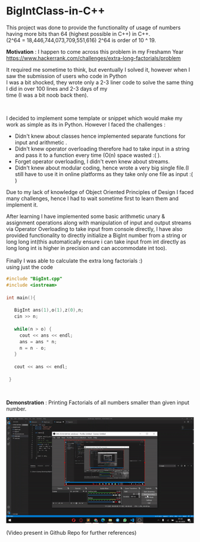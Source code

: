 # BigIntClass-in-C++
This project was done to provide the functionality of usage of numbers having more bits than 64 (highest possible in C++) in C++. \
(2^64 = 18,446,744,073,709,551,616) 2^64 is order of 10 ^ 19.

__Motivation__ : I happen to come across this problem in my Freshamn Year \
https://www.hackerrank.com/challenges/extra-long-factorials/problem 

It required me sometime to think, but eventually I solved it, however when I saw the submission of users who code in Python\
I was a bit shocked, they wrote only a 2-3 liner code to solve the same thing I did in over 100 lines and 2-3 days of my\
time (I was a bit noob back then). 

&nbsp;

I decided to implement some template or snippet which would make my work as simple as its in Python. However I faced the challenges :

 -  Didn't knew about classes hence implemented separate functions for input and arithmetic .
 -  Didn't knew operator overloading therefore had to take input in a string and pass it to a function every time (O(n) space wasted :( ).
 -  Forget operator overloading, I didn't even knew about streams.
 -  Didn't knew about modular coding, hence wrote a very big single file.(I still have to use it in online platforms as they take only one file as input :( )

Due to my lack of knowledge of Object Oriented Principles of Design I faced many challenges, 
hence I had to wait sometime first to learn them and implement it. 

After learning I have implemented some basic arithmetic unary & assignment operations along with manipulation of input and output streams via Operator Overloading to take input from console directly, I have also provided functionality to directly initialize a BigInt number from a string or long long int(this automatically ensure i can take input from int directly as long long int is higher in precision and can accommodate int too).
\
\
Finally I was able to calculate the extra long factorials :)  \
using just the code 
```cpp
#include "BigInt.cpp"
#include <iostream>

int main(){
    
   BigInt ans(1),o(1),z(0),n;
   cin >> n;

   while(n > o) {
   	 cout << ans << endl;
   	 ans = ans * n;
   	 n = n - o;
   }

   cout << ans << endl;
 
 }
```

&nbsp;

__Demonstration__ : Printing Factorials of all numbers smaller than given input number.

![](demo%20gif.gif)

(Video present in Github Repo for further references)
